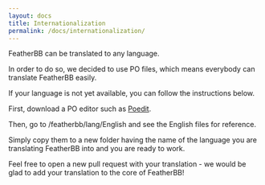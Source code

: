 ```yaml
---
layout: docs
title: Internationalization
permalink: /docs/internationalization/
---
```


FeatherBB can be translated to any language.

In order to do so, we decided to use PO files, which means everybody can translate FeatherBB easily.

If your language is not yet available, you can follow the instructions below.

First, download a PO editor such as [Poedit](https://poedit.net/).

Then, go to /featherbb/lang/English and see the English files for reference.

Simply copy them to a new folder having the name of the language you are translating FeatherBB into and you are ready to work.

Feel free to open a new pull request with your translation - we would be glad to add your translation to the core of FeatherBB!

